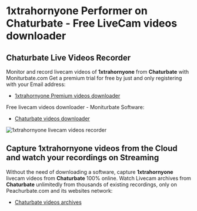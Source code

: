 # 1xtrahornyone Performer on Chaturbate - Free LiveCam videos downloader

## Chaturbate Live Videos Recorder

Monitor and record livecam videos of **1xtrahornyone** from **Chaturbate** with Moniturbate.com
Get a premium trial for free by just and only registering with your Email address:
* [1xtrahornyone Premium videos downloader](https://moniturbate.com/request-demo-licence-key.html)

Free livecam videos downloader - Moniturbate Software:
* [Chaturbate videos downloader](https://moniturbate.com/moniturbate-download-software.html)

![1xtrahornyone livecam videos recorder](https://peachurnet.com/templates/moniturbate-software.png)


## Capture 1xtrahornyone videos from the Cloud and watch your recordings on Streaming

Without the need of downloading a software, capture **1xtrahornyone** livecam videos from **Chaturbate** 100% online.
Watch Livecam archives from **Chaturbate** unlimitedly from thousands of existing recordings, only on Peachurbate.com and its websites network:
* [Chaturbate videos archives](https://peachurnet.com/)